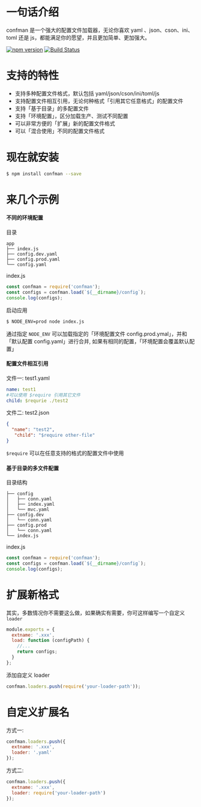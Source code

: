 # 一句话介绍
confman 是一个强大的配置文件加载器，无论你喜欢 yaml 、json、cson、ini、toml 还是 js，都能满足你的愿望，并且更加简单、更加强大。

[![npm version](https://badge.fury.io/js/confman.svg)](http://badge.fury.io/js/confman)
[![Build Status](https://travis-ci.org/Houfeng/confman.svg?branch=master)](https://travis-ci.org/Houfeng/confman) 

# 支持的特性
- 支持多种配置文件格式，默认包括 yaml/json/cson/ini/toml/js 
- 支持配置文件相互引用，无论何种格式「引用其它任意格式」的配置文件
- 支持「基于目录」的多配置文件
- 支持「环境配置」，区分加载生产、测试不同配置
- 可以非常方便的「扩展」新的配置文件格式
- 可以「混合使用」不同的配置文件格式

# 现在就安装
```sh
$ npm install confman --save
```

# 来几个示例

#### 不同的环境配置
目录
```
app
├── index.js
├── config.dev.yaml
├── config.prod.yaml
└── config.yaml
```

index.js
```js
const confman = require('confman');
const configs = confman.load(`${__dirname}/config`);
console.log(configs);
```

启动应用
```sh
$ NODE_ENV=prod node index.js 
```

通过指定 ```NODE_ENV``` 可以加载指定的「环境配置文件 config.prod.ymal」，并和「默认配置 config.yaml」进行合并,
如果有相同的配置，「环境配置会覆盖默认配置」

#### 配置文件相互引用
文件一: test1.yaml
```yaml
name: test1
#可以使用 $require 引用其它文件
child: $requrie ./test2
```
文件二: test2.json
```json
{
  "name": "test2",
   "child": "$require other-file"
}
```
```$require``` 可以在任意支持的格式的配置文件中使用

#### 基于目录的多文件配置
目录结构
```
├── config
│   ├── conn.yaml
│   ├── index.yaml
│   └── mvc.yaml
├── config.dev
│   └── conn.yaml
├── config.prod
│   └── conn.yaml
└── index.js
```

index.js
```js
const confman = require('confman');
const configs = confman.load(`${__dirname}/config`);
console.log(configs);
```

# 扩展新格式
其实，多数情况你不需要这么做，如果确实有需要，你可这样编写一个自定义 ```loader```

```js
module.exports = {
  extname: '.xxx',
  load: function (configPath) {
    //...
    return configs;
  }
};
```

添加自定义 loader
```js
confman.loaders.push(require('your-loader-path'));
```

# 自定义扩展名

方式一:
```js
confman.loaders.push({
  extname: '.xxx',
  loader: '.yaml'
});
```

方式二:
```js
confman.loaders.push({
  extname: '.xxx',
  loader: require('your-loader-path')
});
```